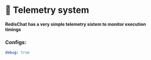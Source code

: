 # 📀 Telemetry system

#### RedisChat has a very simple telemetry sistem to monitor execution timings

### Configs:

```yaml
debug: true
```
